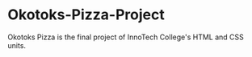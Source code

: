 # Okotoks-Pizza-Project
Okotoks Pizza is the final project of InnoTech College's HTML and CSS units.
